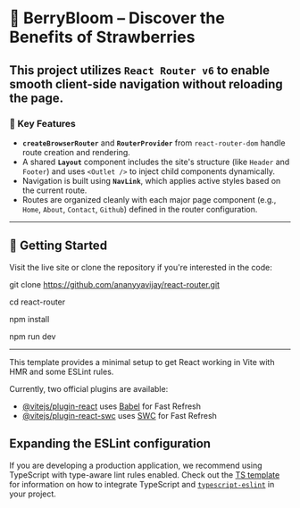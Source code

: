 # 🍓 BerryBloom – Discover the Benefits of Strawberries

This project utilizes `React Router v6` to enable smooth client-side navigation without reloading the page.
---
### 📌 Key Features

- **`createBrowserRouter`** and **`RouterProvider`** from `react-router-dom` handle route creation and rendering.
- A shared **`Layout`** component includes the site's structure (like `Header` and `Footer`) and uses `<Outlet />` to inject child components dynamically.
- Navigation is built using **`NavLink`**, which applies active styles based on the current route.
- Routes are organized cleanly with each major page component (e.g., `Home`, `About`, `Contact`, `Github`) defined in the router configuration.
---

## 🚀 Getting Started

Visit the live site or clone the repository if you're interested in the code:

git clone https://github.com/ananyyavijay/react-router.git

cd react-router

npm install

npm run dev

---

This template provides a minimal setup to get React working in Vite with HMR and some ESLint rules.

Currently, two official plugins are available:

- [@vitejs/plugin-react](https://github.com/vitejs/vite-plugin-react/blob/main/packages/plugin-react) uses [Babel](https://babeljs.io/) for Fast Refresh
- [@vitejs/plugin-react-swc](https://github.com/vitejs/vite-plugin-react/blob/main/packages/plugin-react-swc) uses [SWC](https://swc.rs/) for Fast Refresh

## Expanding the ESLint configuration

If you are developing a production application, we recommend using TypeScript with type-aware lint rules enabled. Check out the [TS template](https://github.com/vitejs/vite/tree/main/packages/create-vite/template-react-ts) for information on how to integrate TypeScript and [`typescript-eslint`](https://typescript-eslint.io) in your project.
